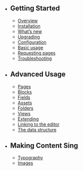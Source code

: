 - ## Getting Started
    - [Overview](/{{route}}/{{version}}/overview)
    - [Installation](/{{route}}/{{version}}/installation)
    - [What’s new](/{{route}}/{{version}}/whats-new)
    - [Upgrading](/{{route}}/{{version}}/upgrading)
    - [Configuration](/{{route}}/{{version}}/configuration)
    - [Basic usage](/{{route}}/{{version}}/basic-usage)
    - [Requesting pages](/{{route}}/{{version}}/requesting-pages)
    - [Troubleshooting](/{{route}}/{{version}}/troubleshooting)
    
- ## Advanced Usage
    - [Pages](/{{route}}/{{version}}/pages)
    - [Blocks](/{{route}}/{{version}}/blocks)
    - [Fields](/{{route}}/{{version}}/fields)
    - [Assets](/{{route}}/{{version}}/assets)
    - [Folders](/{{route}}/{{version}}/folders)
    - [Views](/{{route}}/{{version}}/views)
    - [Extending](/{{route}}/{{version}}/traits)
    - [Linking to the editor](/{{route}}/{{version}}/linking-the-visual-editor)
    - [The data structure](/{{route}}/{{version}}/data-structure)
    
    
- ## Making Content Sing
    - [Typography](/{{route}}/{{version}}/typography)
    - [Images](/{{route}}/{{version}}/images)